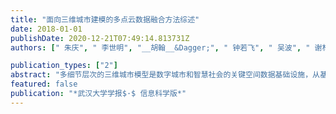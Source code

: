 ```yaml
---
title: "面向三维城市建模的多点云数据融合方法综述"
date: 2018-01-01
publishDate: 2020-12-21T07:49:14.813731Z
authors: [" 朱庆", " 李世明", "__胡翰__&Dagger;", " 钟若飞", " 吴波", " 谢林甫"]

publication_types: ["2"]
abstract: "多细节层次的三维城市模型是数字城市和智慧社会的关键空间数据基础设施，从基于稀疏点线特征的交互式半自动化建模到基于密集点云的自动化智能化建模已经成为国际学术界和工业界的热点前沿。由于立体城市空间结构的复杂性，多类型、多站点和多时相的点云数据融合处理是三维城市建模的基本途径，其基本思想是将具有不同视角、密度、精度、尺度、细节、时间历元等特征的多点云数据进行一致性融合表达与集成处理，建立可直接面向计算分析的智能化表达的多点云模型。归纳总结了多点云数据的主要特点，针对时空基准与精度、尺度、语义3个层面的一致性处理，分析了多点云数据融合的主要发展趋势，并凝练了面向三维城市建模的多点云数据融合关键问题。"
featured: false
publication: "*武汉大学学报$·$ 信息科学版*"
---
```


